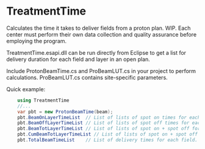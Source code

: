 # TreatmentTime
Calculates the time it takes to deliver fields from a proton plan. WIP. Each center must perform their own data collection and quality assurance before employing the program.


TreatmentTime.esapi.dll can be run directly from Eclipse to get a list for delivery duration for each field and layer in an open plan.

Include ProtonBeamTime.cs and ProBeamLUT.cs in your project to perform calculations. ProBeamLUT.cs contains site-specific parameters.

Quick example:

```cs
    using TreatmentTime
    //...
    var pbt = new ProtonBeamTime(beam);
    pbt.BeamOnLayerTimeList  // List of lists of spot on times for each layer
    pbt.BeamOffLayerTimeList // List of lists of spot off times for each layer
    pbt.BeamTotLayerTimeList // List of lists of spot on + spot off for each layer
    pbt.CumBeamTotLayerTimeList // List of lists of spot on + spot off for each layer, added cumulatively, including layer switch times.
    pbt.TotalBeamTimeList    // List of delivery times for each field. This includes layer switch times.`
```
